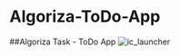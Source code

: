 # Algoriza-ToDo-App
##Algoriza Task - ToDo App
![ic_launcher](https://user-images.githubusercontent.com/101954795/181372894-d1ad9c20-8f4f-4821-85dc-951409e0d757.png)
